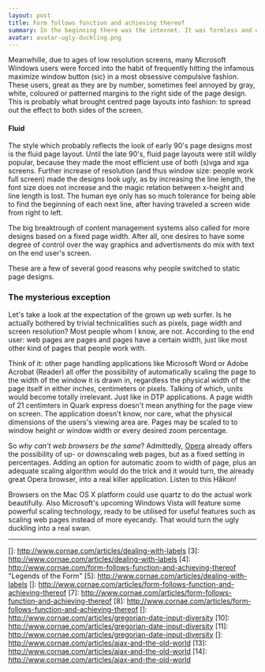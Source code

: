 ```yaml
---
layout: post
title: Form follows function and achieving thereof
summary: In the beginning there was the internet. It was formless and empty and information was hovering on the lines. Then the web was created, to give house to the information. Then there was HTML. It gave structure to the information and the people saw that it was good.
avatar: avatar-ugly-duckling.png
---
```


Meanwhille, due to ages of low resolution screens, many Microsoft Windows users were forced into the habit of frequently hitting the infamous maximize window button (sic) in a most obsessive compulsive fashion. These users, great as they are by number, sometimes feel annoyed by gray, white, coloured or patterned margins to the right side of the page design. This is probably what brought centred page layouts into fashion: to spread out the effect to both sides of the screen.

#### Fluid

The style which probably reflects the look of early 90's page designs most is the fluid page layout. Until the late 90's, fluid page layouts were still wildly popular, because they made the most efficient use of both (s)vga and xga screens. Further increase of resolution (and thus window size: people work full screen) made the designs look ugly, as by increasing the line length, the font size does not increase and the magic relation between x-height and line length is lost. The human eye only has so much tolerance for being able to find the beginning of each next line, after having traveled a screen wide from right to left.

The big breaktrough of content management systems also called for more designs based on a fixed page width. After all, one desires to have some degree of control over the way graphics and advertisments do mix with text on the end user's screen.

These are a few of several good reasons why people switched to static page designs.

### The mysterious exception

Let's take a look at the expectation of the grown up web surfer. Is he actually bothered by trivial technicalities such as pixels, page width and screen resolution? Most people whom I know, are not. According to the end user: web pages are pages and pages have a certain width, just like most other kind of pages that people work with.

Think of it: other page handling applications like Microsoft Word or Adobe Acrobat (Reader) all offer the possibility of automatically scaling the page to the width of the window it is drawn in, regardless the physical width of the page itself in either inches, centimeters or pixels. Talking of which, units would become totally irrelevant. Just like in DTP applications. A page width of 21 centimters in Quark express doesn't mean anything for the page view on screen. The application doesn't know, nor care, what the physical dimensions of the users's viewing area are. Pages may be scaled to to window height or window width or every desired zoom percentage.

So *why can't web browsers be the same*? Admittedly, [Opera][1] already offers the possibility of up- or downscaling web pages, but as a fixed setting in percentages. Adding an option for automatic zoom to width of page, plus an adequate scaling algorithm would do the trick and it would turn, the already great Opera browser, into a real killer application. Listen to this Håkon!

Browsers on the Mac OS X platform could use quartz to do the actual work beautifully. Also Microsoft's upcoming Windows Vista will feature some powerful scaling technology, ready to be utilised for useful features such as scaling web pages instead of more eyecandy. That would turn the ugly duckling into a real swan.

* * *

 [1]: http://my.opera.com/cornae/affiliate/ "Download Opera"
 []: http://www.cornae.com/articles/dealing-with-labels
 [3]: http://www.cornae.com/articles/dealing-with-labels
 [4]: http://www.cornae.com/form-follows-function-and-achieving-thereof "Legends of the Form"
 [5]: http://www.cornae.com/articles/dealing-with-labels
 []: http://www.cornae.com/articles/form-follows-function-and-achieving-thereof
 [7]: http://www.cornae.com/articles/form-follows-function-and-achieving-thereof
 [8]: http://www.cornae.com/articles/form-follows-function-and-achieving-thereof
 []: http://www.cornae.com/articles/gregorian-date-input-diversity
 [10]: http://www.cornae.com/articles/gregorian-date-input-diversity
 [11]: http://www.cornae.com/articles/gregorian-date-input-diversity
 []: http://www.cornae.com/articles/ajax-and-the-old-world
 [13]: http://www.cornae.com/articles/ajax-and-the-old-world
 [14]: http://www.cornae.com/articles/ajax-and-the-old-world  